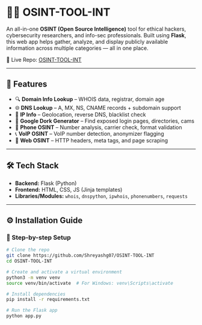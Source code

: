 # 🕵️‍♂️ OSINT-TOOL-INT

An all-in-one **OSINT (Open Source Intelligence)** tool for ethical hackers, cybersecurity researchers, and info-sec professionals. Built using **Flask**, this web app helps gather, analyze, and display publicly available information across multiple categories — all in one place.

🔗 Live Repo: [OSINT-TOOL-INT](https://github.com/Shreyashg07/OSINT-TOOL-INT)

---

## 🚀 Features

- 🔍 **Domain Info Lookup** – WHOIS data, registrar, domain age
- 🌐 **DNS Lookup** – A, MX, NS, CNAME records + subdomain support
- 📍 **IP Info** – Geolocation, reverse DNS, blacklist check
- 🎯 **Google Dork Generator** – Find exposed login pages, directories, cams
- 📱 **Phone OSINT** – Number analysis, carrier check, format validation
- 📞 **VoIP OSINT** – VoIP number detection, anonymizer flagging
- 🧠 **Web OSINT** – HTTP headers, meta tags, and page scraping

---

## 🛠️ Tech Stack

- **Backend:** Flask (Python)
- **Frontend:** HTML, CSS, JS (Jinja templates)
- **Libraries/Modules:** `whois`, `dnspython`, `ipwhois`, `phonenumbers`, `requests`

---

## ⚙️ Installation Guide

### 🔧 Step-by-step Setup

```bash
# Clone the repo
git clone https://github.com/Shreyashg07/OSINT-TOOL-INT
cd OSINT-TOOL-INT

# Create and activate a virtual environment
python3 -m venv venv
source venv/bin/activate  # For Windows: venv\Scripts\activate

# Install dependencies
pip install -r requirements.txt

# Run the Flask app
python app.py
